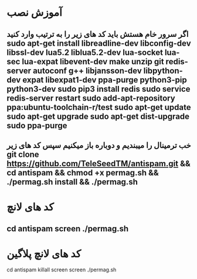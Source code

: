 # آموزش نصب
اگر سرور خام هستش باید کد های زیر را به ترتیب وارد کنید
sudo apt-get install libreadline-dev libconfig-dev libssl-dev lua5.2 liblua5.2-dev lua-socket lua-sec lua-expat libevent-dev make unzip git redis-server autoconf g++ libjansson-dev libpython-dev expat libexpat1-dev ppa-purge python3-pip python3-dev
sudo pip3 install redis
sudo service redis-server restart
sudo add-apt-repository ppa:ubuntu-toolchain-r/test
sudo apt-get update
sudo apt-get upgrade
sudo apt-get dist-upgrade
sudo ppa-purge
-----------------------------------------------------------
خب ترمینال را میبندیم و دوباره باز میکنیم سپس کد های زیر
git clone https://github.com/TeleSeedTM/antispam.git && cd antispam && chmod +x permag.sh && ./permag.sh install && ./permag.sh
-----------------------------------------------------------
# کد های لانچ
cd antispam
screen ./permag.sh
----------------------------------------------------------
# کد های لانچ پلاگین
cd antispam
killall screen
screen ./permag.sh
